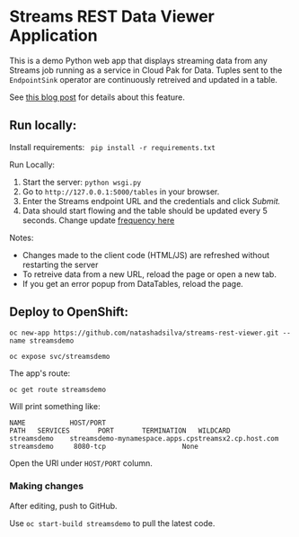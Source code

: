 # Streams REST Data Viewer Application

This is a demo Python web app that displays streaming data from any Streams job running as a service in Cloud Pak for Data. Tuples sent to the `EndpointSink` operator are continuously retreived and updated in a table.

See [this blog post](https://ibm.biz/streams-job-service) for details about this feature.

## Run locally:

Install requirements: ` pip install -r requirements.txt`

Run Locally: 

1. Start the server: `python wsgi.py`
2. Go to `http://127.0.0.1:5000/tables` in your browser.
3. Enter the Streams endpoint URL and the credentials and click *Submit.*
4. Data should start flowing and the table should be updated every 5 seconds. Change update [frequency here](https://github.com/natashadsilva/streams-rest-viewer/blob/master/public/table.html#L97)


Notes:

- Changes made to the client code (HTML/JS) are refreshed without restarting the server
- To retreive data from a new URL, reload the page or open a new tab. 
- If you get an error popup from DataTables, reload the page.

## Deploy to OpenShift:


`oc new-app https://github.com/natashadsilva/streams-rest-viewer.git --name streamsdemo`

`oc expose svc/streamsdemo`

The app's route:

`oc get route streamsdemo`

Will print something like:

```
NAME           HOST/PORT                                                 PATH   SERVICES       PORT       TERMINATION   WILDCARD
streamsdemo    streamsdemo-mynamespace.apps.cpstreamsx2.cp.host.com               streamsdemo     8080-tcp                   None

```

Open the URl under `HOST/PORT` column.  


### Making changes

After editing, push to GitHub.

Use `oc start-build streamsdemo` to pull the latest code.


